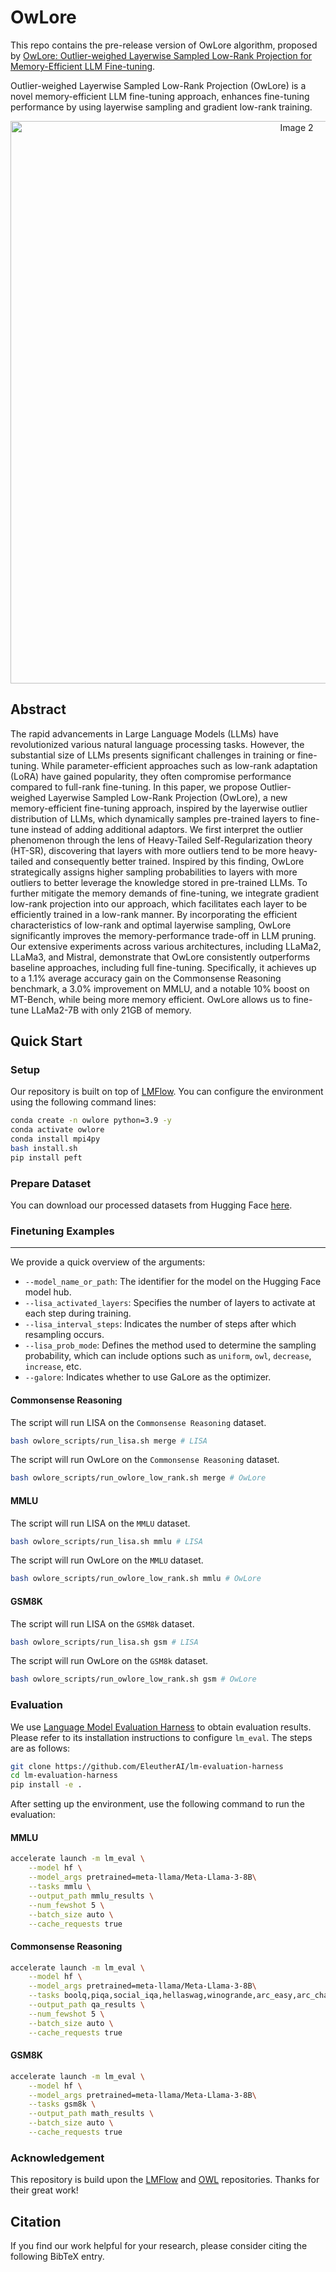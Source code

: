 # OwLore

This repo contains the pre-release version of OwLore algorithm, proposed by [OwLore: Outlier-weighed Layerwise Sampled Low-Rank Projection for Memory-Efficient LLM Fine-tuning](https://github.com/pixeli99/OwLore).

Outlier-weighed Layerwise Sampled Low-Rank Projection (OwLore) is a novel memory-efficient LLM fine-tuning approach, enhances fine-tuning performance by using layerwise sampling and gradient low-rank training.

<div align="center">
  <img src="https://github.com/pixeli99/OwLore/assets/46072190/fb60054b-7af1-4aa0-9cc8-329c0f96d093" alt="Image 2" style="width: 900px; margin: 0 auto;">
</div>

## Abstract

The rapid advancements in Large Language Models (LLMs) have revolutionized various natural language processing tasks. However, the substantial size of LLMs presents significant challenges in training or fine-tuning. While parameter-efficient approaches such as low-rank adaptation (LoRA) have gained popularity, they often compromise performance compared to full-rank fine-tuning. In this paper, we propose Outlier-weighed Layerwise Sampled Low-Rank Projection (OwLore), a new memory-efficient fine-tuning approach, inspired by the layerwise outlier distribution of LLMs, which dynamically samples pre-trained layers to fine-tune instead of adding additional adaptors. We first interpret the outlier phenomenon through the lens of Heavy-Tailed Self-Regularization theory (HT-SR), discovering that layers with more outliers tend to be more heavy-tailed and consequently better trained. Inspired by this finding, OwLore strategically assigns higher sampling probabilities to layers with more outliers to better leverage the knowledge stored in pre-trained LLMs. To further mitigate the memory demands of fine-tuning, we integrate gradient low-rank projection into our approach, which facilitates each layer to be efficiently trained in a low-rank manner. By incorporating the efficient characteristics of low-rank and optimal layerwise sampling, OwLore significantly improves the memory-performance trade-off in LLM pruning. Our extensive experiments across various architectures, including LLaMa2, LLaMa3, and Mistral, demonstrate that OwLore consistently outperforms baseline approaches, including full fine-tuning. Specifically, it achieves up to a 1.1% average accuracy gain on the Commonsense Reasoning benchmark, a 3.0% improvement on MMLU, and a notable 10% boost on MT-Bench, while being more memory efficient. OwLore allows us to fine-tune LLaMa2-7B with only 21GB of memory.

## Quick Start

### Setup

Our repository is built on top of [LMFlow](https://github.com/OptimalScale/LMFlow). You can configure the environment using the following command lines:
```bash
conda create -n owlore python=3.9 -y
conda activate owlore
conda install mpi4py
bash install.sh
pip install peft
```

### Prepare Dataset

You can download our processed datasets from Hugging Face [here](https://huggingface.co/datasets/pengxiang/OwLore_Dataset).

### Finetuning Examples

--- 
We provide a quick overview of the arguments:
- `--model_name_or_path`: The identifier for the model on the Hugging Face model hub.
- `--lisa_activated_layers`: Specifies the number of layers to activate at each step during training.
- `--lisa_interval_steps`: Indicates the number of steps after which resampling occurs.
- `--lisa_prob_mode`: Defines the method used to determine the sampling probability, which can include options such as `uniform`, `owl`, `decrease`, `increase`, etc.
- `--galore`: Indicates whether to use GaLore as the optimizer.

#### Commonsense Reasoning
The script will run LISA on the `Commonsense Reasoning` dataset.
```bash
bash owlore_scripts/run_lisa.sh merge # LISA
```
The script will run OwLore on the `Commonsense Reasoning` dataset.
```bash
bash owlore_scripts/run_owlore_low_rank.sh merge # OwLore
```

#### MMLU
The script will run LISA on the `MMLU` dataset.
```bash
bash owlore_scripts/run_lisa.sh mmlu # LISA
```
The script will run OwLore on the `MMLU` dataset.
```bash
bash owlore_scripts/run_owlore_low_rank.sh mmlu # OwLore
```

#### GSM8K
The script will run LISA on the `GSM8k` dataset.
```bash
bash owlore_scripts/run_lisa.sh gsm # LISA
```
The script will run OwLore on the `GSM8k` dataset.
```bash
bash owlore_scripts/run_owlore_low_rank.sh gsm # OwLore
```

### Evaluation

We use [Language Model Evaluation Harness](https://github.com/EleutherAI/lm-evaluation-harness) to obtain evaluation results. Please refer to its installation instructions to configure `lm_eval`. The steps are as follows:

```bash
git clone https://github.com/EleutherAI/lm-evaluation-harness
cd lm-evaluation-harness
pip install -e .
```

After setting up the environment, use the following command to run the evaluation:

#### MMLU
```bash
accelerate launch -m lm_eval \
    --model hf \
    --model_args pretrained=meta-llama/Meta-Llama-3-8B\
    --tasks mmlu \
    --output_path mmlu_results \
    --num_fewshot 5 \
    --batch_size auto \
    --cache_requests true
```
#### Commonsense Reasoning
```bash
accelerate launch -m lm_eval \
    --model hf \
    --model_args pretrained=meta-llama/Meta-Llama-3-8B\
    --tasks boolq,piqa,social_iqa,hellaswag,winogrande,arc_easy,arc_challenge,openbookqa \
    --output_path qa_results \
    --num_fewshot 5 \
    --batch_size auto \
    --cache_requests true
```
#### GSM8K
```bash
accelerate launch -m lm_eval \
    --model hf \
    --model_args pretrained=meta-llama/Meta-Llama-3-8B\
    --tasks gsm8k \
    --output_path math_results \
    --batch_size auto \
    --cache_requests true
```

### Acknowledgement
This repository is build upon the [LMFlow](https://github.com/OptimalScale/LMFlow) and [OWL](https://github.com/luuyin/OWL) repositories. Thanks for their great work!

## Citation
If you find our work helpful for your research, please consider citing the following BibTeX entry.
```

```